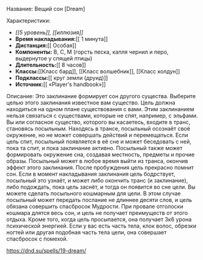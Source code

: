 Название: Вещий сон  \[Dream] 

Характеристики:
- *[[5 уровень]], [[иллюзия]]*
- **Время накладывания:**[[ 1 минута]]
- **Дистанция:**[[ Особая]]
- **Компоненты:** В, С, М (горсть песка, капля чернил и перо, выдернутое у спящей птицы)
- **Длительность:**[[ 8 часов]]
- **Классы:**[[Класс  бард]], [[Класс волшебник]], [[Класс колдун]]
- **Подклассы:**[[ круг земли (друид)]]
- **Источник:**[[ «Player's handbook»]]

Описание:
Это заклинание формирует сон другого существа. Выберите целью этого заклинания известное вам существо. Цель должна находиться на одном плане существования с вами. Этим заклинанием нельзя связаться с существами, которые не спят, например, с эльфами. Вы или согласное существо, которого вы касаетесь, входите в транс, становясь посыльным. Находясь в трансе, посыльный осознаёт своё окружение, но не может совершать действий и перемещаться.
Если цель спит, посыльный появляется в её сне и может беседовать с ней, пока та спит, и пока заклинание активно. Посыльный также может формировать окружение сна, создавая местность, предметы и прочие образы. Посыльный может в любое время выйти из транса, окончив эффект этого заклинания. После пробуждения цель прекрасно помнит сон. Если в момент накладывания заклинания цель бодрствует, посыльный это узнаёт, и может либо окончить транс (и заклинание), либо подождать, пока цель заснёт, и тогда он появится во сне цели.
Вы можете сделать посыльного кошмарным для цели. В этом случае посыльный может передать послание не длиннее десяти слов, и цель обязана совершить спасбросок Мудрости. При провале отголоски кошмара длятся весь сон, и цель не получает преимуществ от этого отдыха. Кроме того, когда цель просыпается, она получает 3к6 урона психической энергией.
Если у вас есть часть тела, клок волос, обрезки ногтей или другая подобная часть тела цели, она совершает спасбросок с помехой.

https://dnd.su/spells/19-dream/